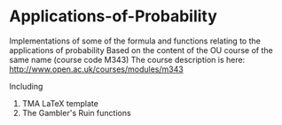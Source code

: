 # Applications-of-Probability
Implementations of some of the formula and functions relating to the applications of probability
Based on the content of the OU course of the same name (course code M343)
The course description is here: http://www.open.ac.uk/courses/modules/m343

Including

1. TMA LaTeX template
2. The Gambler's Ruin functions
